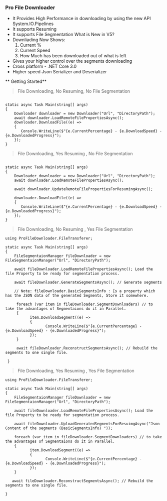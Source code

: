 ###  Pro File Downloader

* It Provides High Performance in downloading by using the new API System.IO.Pipelines
* It supports Resuming
* It supports File Segmentation
What is New in V5?
* Downliading Now Shows: 
    1. Current % 
    2. Current Speed 
    3. How Much has been downloaded out of what is left
* Gives your higher control over the segments downloading 
* Cross platform - .NET Core 3.0 
* Higher speed Json Serializer and Deserializer 

** Getting Started**

> File Downloading, No Resuming, No File Segmentation


```

static async Task Main(string[] args)
{
    Downloader downloader = new Downloader("Url", "DirectoryPath");
    await downloader.LoadRemoteFilePropertiesAsync();
    downloader.DownloadFile((e) =>
    {
       Console.WriteLine($"{e.CurrentPercentage} - {e.DownloadSpeed} - {e.DownloadedProgress}");
    });
}
```

> File Downloading, Yes Resuming , No File Segmentation 

```

static async Task Main(string[] args)
{
    Downloader downloader = new Downloader("Url", "DirectoryPath");
    await downloader.LoadRemoteFilePropertiesAsync();

    await downloader.UpdateRemoteFilePropertiesForResumingAsync();
   
    downloader.DownloadFile((e) =>
    {
       Console.WriteLine($"{e.CurrentPercentage} - {e.DownloadSpeed} - {e.DownloadedProgress}");
    });
}
```

> File Downloading, No Resuming , Yes File Segmentation 

```
using ProFileDownloader.FileTransferer;

static async Task Main(string[] args)
{
    FileSegmentaionManager fileDownloader = new FileSegmentaionManager("Url", "DirectoryPath");

    await fileDownloader.LoadRemoteFilePropertiesAsync(); Load the file Property to be ready for segmentation process.

    await fileDownloader.GenerateSegmentsAsync(); // Generate segments 
 
    // Note: fileDownloader.BasicSegmentsInfo : Is a property which has the JSON data of the generated Segments, Store it somewhere.
    
     foreach (var item in fileDownloader.SegmentDownloaders) // to take the advantages of Segmentaions do it in Parallel.
     {
           item.DownloadSegment((e) =>
           {
                  Console.WriteLine($"{e.CurrentPercentage} - {e.DownloadSpeed} - {e.DownloadedProgress}");
           });
     }

     await fileDownloader.ReconstructSegmentsAsync(); // Rebuild the segments to one single file.            
                
 }
```
> File Downloading, Yes Resuming , Yes File Segmentation 

```
using ProFileDownloader.FileTransferer;

static async Task Main(string[] args)
{
    FileSegmentaionManager fileDownloader = new FileSegmentaionManager("Url", "DirectoryPath");

    await fileDownloader.LoadRemoteFilePropertiesAsync(); Load the file Property to be ready for segmentation process.

    await fileDownloader.UploadGeneratedSegmentsForResuimgAsync("Json Content of the segments (BasicSegmentsInfo) "));
   
    foreach (var item in fileDownloader.SegmentDownloaders) // to take the advantages of Segmentaions do it in Parallel.
    {
           item.DownloadSegment((e) =>
           {
                  Console.WriteLine($"{e.CurrentPercentage} - {e.DownloadSpeed} - {e.DownloadedProgress}");
           });
    }

   await fileDownloader.ReconstructSegmentsAsync(); // Rebuild the segments to one single file.  
     
}

```
